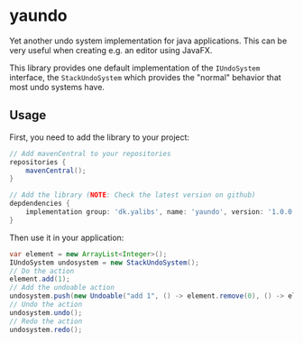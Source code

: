 # yaundo
Yet another undo system implementation for java applications.
This can be very useful when creating e.g. an editor using JavaFX.

This library provides one default implementation of the `IUndoSystem` interface, the `StackUndoSystem` which provides the "normal" behavior that most undo systems have.

## Usage
First, you need to add the library to your project:

```gradle
// Add mavenCentral to your repositories
repositories {
    mavenCentral();
}

// Add the library (NOTE: Check the latest version on github)
depdendencies {
    implementation group: 'dk.yalibs', name: 'yaundo', version: '1.0.0';
}
```

Then use it in your application:

```java
var element = new ArrayList<Integer>();
IUndoSystem undosystem = new StackUndoSystem();
// Do the action
element.add(1);
// Add the undoable action
undosystem.push(new Undoable("add 1", () -> element.remove(0), () -> element.add(1)));
// Undo the action
undosystem.undo();
// Redo the action
undosystem.redo();
```

